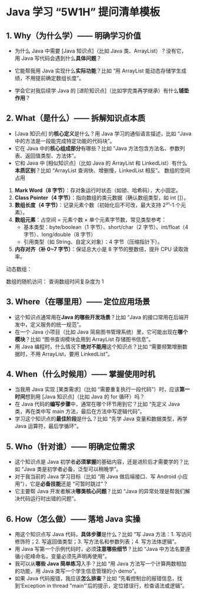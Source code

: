 
# Java 学习 “5W1H” 提问清单模板

## 1. Why（为什么学）—— 明确学习价值

- 为什么 Java 中需要 [Java 知识点]（比如 Java 类、ArrayList）？没有它，用 Java 写代码会遇到什么**具体问题**？




- 它能帮我用 Java 实现什么**实际功能**？比如 “用 ArrayList 能动态存储学生成绩，不用提前确定数组长度”。




- 学会它对我后续学 Java 的 [进阶知识点]（比如学完类再学继承）有什么**铺垫作用**？

## 2. What（是什么）—— 拆解知识点本质

- [Java 知识点] 的**核心定义**是什么？用 Java 学习的通俗语言描述，比如 “Java 中的方法是一段能完成特定功能的代码块”。
- 它在 Java 中的**核心组成部分**有哪些？比如 “Java 方法包含方法名、参数列表、返回值类型、方法体”。
- 它和 Java 中 [相似知识点]（比如 Java 的 ArrayList 和 LinkedList）有什么**本质区别**？比如 “ArrayList 查询快、增删慢，LinkedList 相反”。
数组的空间占用

1. **Mark Word（8 字节）**：存对象运行时状态（如锁、哈希码），大小固定。
2. **Class Pointer（4 字节）**：指向数组的类元数据（确认数组类型，如 int []）。
3. **数组长度（4 字节）**：记录元素个数（初始化后不可改，最大支持 2³¹-1 个元素）。
4. **数组元素**：占空间 = 元素个数 × 单个元素字节数，常见类型参考：
    - 基本类型：byte/boolean（1 字节）、short/char（2 字节）、int/float（4 字节）、long/double（8 字节）
    - 引用类型（如 String、自定义对象）：4 字节（压缩指针下）。
5. **内存对齐（补 0~7 字节）**：保证总大小是 8 字节的整数倍，提升 CPU 读取效率。

动态数组：

数组的随机访问：
查询数组时间复杂度为 1

## 3. Where（在哪里用）—— 定位应用场景

- 这个知识点通常用在**Java 的哪些开发场景**？比如 “Java 的接口常用在后端开发中，定义服务的统一规范”。
- 在一个 Java 小项目（比如 Java 简易图书管理系统）里，它可能出现在**哪个模块**？比如 “图书查询模块会用到 ArrayList 存储图书信息”。
- 用 Java 编程时，什么情况下**绝对不能用**这个知识点？比如 “需要频繁增删数据时，不用 ArrayList，要用 LinkedList”。

## 4. When（什么时候用）—— 掌握使用时机

- 当我用 Java 实现 [某类需求]（比如 “需要重复执行一段代码”）时，应该**第一时间**想到用 [Java 知识点]（比如 Java 的 for 循环）吗？
- 在 Java 代码的**编写步骤**中，通常在哪个环节用到它？比如 “先定义 Java 类，再在类中写 main 方法，最后在方法中写逻辑代码”。
- 学习这个知识点的**最佳阶段**是什么？比如 “先学 Java 变量和数据类型，再学 Java 运算符，最后学循环”。

## 5. Who（针对谁）—— 明确定位需求

- 这个知识点是 Java 初学者**必须掌握**的基础内容，还是进阶后才需要学的？比如 “Java 类是初学者必备，泛型可以稍晚学”。
- 对于我当前的 Java 学习目标（比如 “用 Java 做后端接口、写 Android 小应用”），它是**必备技能**还是 “可暂时跳过”？
- 它主要帮 Java 开发者解决**哪类核心问题**？比如 “Java 的异常处理是帮我们解决代码运行时出错的问题”。

## 6. How（怎么做）—— 落地 Java 实操

- 用这个知识点写 Java 代码，**具体步骤**是什么？比如 “写 Java 方法：1. 写访问修饰符；2. 写返回值类型；3. 写方法名和参数列表；4. 写方法体逻辑”。
- 用 Java 写第一个示例代码时，必须**注意哪些细节**？比如 “Java 中方法名要遵循小驼峰命名，变量必须先声明再使用”。
- 我可以从**哪些 Java 简单练习**入手？比如 “用 Java 方法写一个计算两数相加的功能，用 Java 类写一个学生信息管理的小 demo”。
- 如果 Java 代码报错，我应该**怎么排查**？比如 “先看控制台的报错信息，找到‘Exception in thread "main"’后的提示，定位错误行，检查语法或逻辑”。
